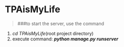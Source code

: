 # TPAisMyLife
>###to start the server, use the command
1. _cd_ *TPAisMyLife*(root project directory)
2. execute command: **_python manage.py runserver_**
